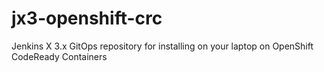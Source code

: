 # jx3-openshift-crc
Jenkins X 3.x GitOps repository for installing on your laptop on OpenShift CodeReady Containers
